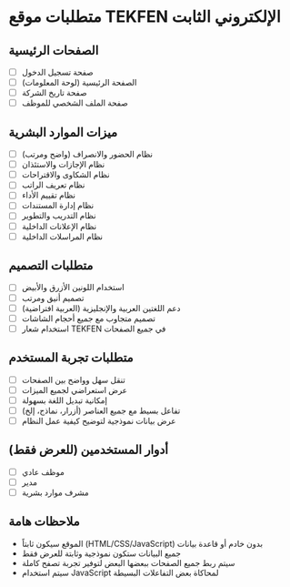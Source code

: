 # متطلبات موقع TEKFEN الإلكتروني الثابت

## الصفحات الرئيسية
- [ ] صفحة تسجيل الدخول
- [ ] الصفحة الرئيسية (لوحة المعلومات)
- [ ] صفحة تاريخ الشركة
- [ ] صفحة الملف الشخصي للموظف

## ميزات الموارد البشرية
- [ ] نظام الحضور والانصراف (واضح ومرتب)
- [ ] نظام الإجازات والاستئذان
- [ ] نظام الشكاوى والاقتراحات
- [ ] نظام تعريف الراتب
- [ ] نظام تقييم الأداء
- [ ] نظام إدارة المستندات
- [ ] نظام التدريب والتطوير
- [ ] نظام الإعلانات الداخلية
- [ ] نظام المراسلات الداخلية

## متطلبات التصميم
- [ ] استخدام اللونين الأزرق والأبيض
- [ ] تصميم أنيق ومرتب
- [ ] دعم اللغتين العربية والإنجليزية (العربية افتراضية)
- [ ] تصميم متجاوب مع جميع أحجام الشاشات
- [ ] استخدام شعار TEKFEN في جميع الصفحات

## متطلبات تجربة المستخدم
- [ ] تنقل سهل وواضح بين الصفحات
- [ ] عرض استعراضي لجميع الميزات
- [ ] إمكانية تبديل اللغة بسهولة
- [ ] تفاعل بسيط مع جميع العناصر (أزرار، نماذج، إلخ)
- [ ] عرض بيانات نموذجية لتوضيح كيفية عمل النظام

## أدوار المستخدمين (للعرض فقط)
- [ ] موظف عادي
- [ ] مدير
- [ ] مشرف موارد بشرية

## ملاحظات هامة
- الموقع سيكون ثابتاً (HTML/CSS/JavaScript) بدون خادم أو قاعدة بيانات
- جميع البيانات ستكون نموذجية وثابتة للعرض فقط
- سيتم ربط جميع الصفحات ببعضها البعض لتوفير تجربة تصفح كاملة
- سيتم استخدام JavaScript لمحاكاة بعض التفاعلات البسيطة
